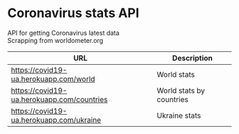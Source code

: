 # Coronavirus stats API

API for getting Coronavirus latest data <br>
Scrapping from worldometer.org

| URL  | Description |
| ------------- | ------------- |
| https://covid19-ua.herokuapp.com/world| World stats  |
| https://covid19-ua.herokuapp.com/countries | World stats by countries  |
| https://covid19-ua.herokuapp.com/ukraine | Ukraine stats |


